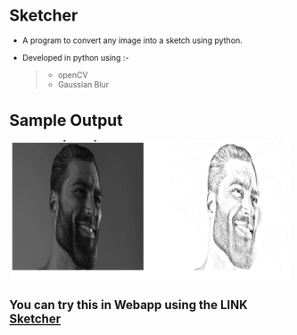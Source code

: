 # Sketcher

- A program to convert any image into a sketch using python.

- Developed in python using :-

  >- openCV
  >- Gaussian Blur
  
  
# Sample Output

<p align="center">
  <img width="500" height="250" src="https://github.com/0EnIgma1/Sketcher/blob/main/Capture.PNG">
</p>

## You can try this in Webapp using the LINK [Sketcher]("https://0enigma1-sketcher-sketcher-2j6moy.streamlitapp.com/")

